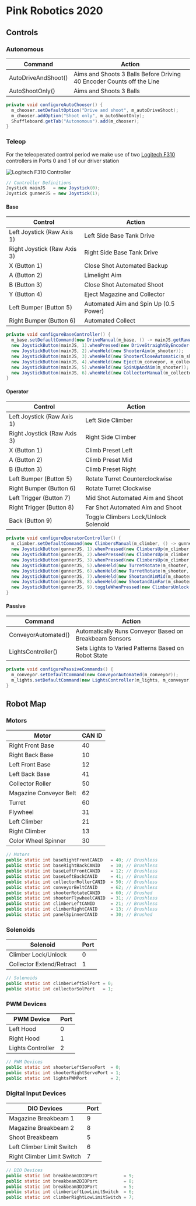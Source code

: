 # Pink Robotics 2020

## Controls

### Autonomous

| Command             | Action                                                       |
| ------------------- | ------------------------------------------------------------ |
| AutoDriveAndShoot() | Aims and Shoots 3 Balls Before Driving 40 Encoder Counts off the Line |
| AutoShootOnly()     | Aims and Shoots 3 Balls                                      |

```java
private void configureAutoChooser() {
  m_chooser.setDefaultOption("Drive and shoot", m_autoDriveShoot);
  m_chooser.addOption("Shoot only", m_autoShootOnly);
  Shuffleboard.getTab("Autonomous").add(m_chooser);
}
```

### Teleop

For the teleoperated control period we make use of two [Logitech F310](https://www.logitechg.com/en-us/products/gamepads/f310-gamepad.html#940-000110 "Logitech Webpage") controllers in Ports 0 and 1 of our driver station

![Logitech F310 Controller](https://www.logitechg.com/content/dam/gaming/en/products/f310/f310-gallery-1.png)

```java
// Controller Definitions  
Joystick mainJS   = new Joystick(0);
Joystick gunnerJS = new Joystick(1);
```



#### Base

| Control                     | Action                                |
| --------------------------- | ------------------------------------- |
| Left Joystick (Raw Axis 1)  | Left Side Base Tank Drive             |
| Right Joystick (Raw Axis 3) | Right Side Base Tank Drive            |
| X (Button 1)                | Close Shot Automated Backup           |
| A (Button 2)                | Limelight Aim                         |
| B (Button 3)                | Close Shot Automated Shoot            |
| Y (Button 4)                | Eject Magazine and Collector          |
| Left Bumper (Button 5)      | Automated Aim and Spin Up (0.5 Power) |
| Right Bumper (Button 6)     | Automated Collect                     |

```java
private void configureBaseController() {
  m_base.setDefaultCommand(new DriveManual(m_base, () -> mainJS.getRawAxis(1), () -> mainJS.getRawAxis(3)));
  new JoystickButton(mainJS, 1).whenPressed(new DriveStraightByEncoder(m_base, 1.5, -0.75));
  new JoystickButton(mainJS, 2).whenHeld(new ShooterAim(m_shooter));
  new JoystickButton(mainJS, 3).whenHeld(new ShooterCloseAutomatic(m_shooter, m_conveyor));
  new JoystickButton(mainJS, 4).whenHeld(new Eject(m_conveyor, m_collector));
  new JoystickButton(mainJS, 5).whenHeld(new SpinUpAndAim(m_shooter));
  new JoystickButton(mainJS, 6).whenHeld(new CollectorManual(m_collector));
}
```

#### Operator

| Control                     | Action                               |
| --------------------------- | ------------------------------------ |
| Left Joystick (Raw Axis 1)  | Left Side Climber                    |
| Right Joystick (Raw Axis 3) | Right Side Climber                   |
| X (Button 1)                | Climb Preset Left                    |
| A (Button 2)                | Climb Preset Mid                     |
| B (Button 3)                | Climb Preset Right                   |
| Left Bumper (Button 5)      | Rotate Turret Counterclockwise       |
| Right Bumper (Button 6)     | Rotate Turret Clockwise              |
| Left Trigger (Button 7)     | Mid Shot Automated Aim and Shoot     |
| Right Trigger (Button 8)    | Far Shot Automated Aim and Shoot     |
| Back (Button 9)             | Toggle Climbers Lock/Unlock Solenoid |

```java
private void configureOperatorController() {
  m_climber.setDefaultCommand(new ClimbersManual(m_climber, () -> gunnerJS.getRawAxis(1), () -> gunnerJS.getRawAxis(3)));
  new JoystickButton(gunnerJS, 1).whenPressed(new ClimbersUp(m_climber, Constants.climbToLeft));
  new JoystickButton(gunnerJS, 2).whenPressed(new ClimbersUp(m_climber, Constants.climbToMid));
  new JoystickButton(gunnerJS, 3).whenPressed(new ClimbersUp(m_climber, Constants.climbToRight));
  new JoystickButton(gunnerJS, 5).whenHeld(new TurretRotate(m_shooter, Constants.turretLeft));
  new JoystickButton(gunnerJS, 6).whenHeld(new TurretRotate(m_shooter, Constants.turretRight));
  new JoystickButton(gunnerJS, 7).whenHeld(new ShootandAimMid(m_shooter, m_conveyor));
  new JoystickButton(gunnerJS, 8).whenHeld(new ShootandAimFar(m_shooter, m_conveyor));
  new JoystickButton(gunnerJS, 9).toggleWhenPressed(new ClimbersUnlock(m_climber));
}
```

#### Passive

| Command             | Action                                                 |
| ------------------- | ------------------------------------------------------ |
| ConveyorAutomated() | Automatically Runs Conveyor Based on Breakbeam Sensors |
| LightsController()  | Sets Lights to Varied Patterns Based on Robot State    |

```java
private void configurePassiveCommands() {
  m_conveyor.setDefaultCommand(new ConveyorAutomated(m_conveyor));
  m_lights.setDefaultCommand(new LightsController(m_lights, m_conveyor));
}
```

## Robot Map

### Motors

| Motor                  | CAN ID |
| ---------------------- | ------ |
| Right Front Base       | 40     |
| Right Back Base        | 10     |
| Left Front Base        | 12     |
| Left Back Base         | 41     |
| Collector Roller       | 50     |
| Magazine Conveyor Belt | 62     |
| Turret                 | 60     |
| Flywheel               | 31     |
| Left Climber           | 21     |
| Right Climber          | 13     |
| Color Wheel Spinner    | 30     |

```java
// Motors
public static int baseRightFrontCANID   = 40; // Brushless
public static int baseRightBackCANID    = 10; // Brushless
public static int baseLeftFrontCANID    = 12; // Brushless
public static int baseLeftBackCANID     = 41; // Brushless
public static int collectorRollerCANID  = 50; // Brushless
public static int conveyorBeltCANID     = 62; // Brushless
public static int shooterRotateCANID    = 60; // Brushed
public static int shooterFlywheelCANID  = 31; // Brushless
public static int climberLeftCANID      = 21; // Brushless
public static int climberRightCANID     = 13; // Brushless
public static int panelSpinnerCANID     = 30; // Brushed
```

### Solenoids

| Solenoid                 | Port |
| ------------------------ | ---- |
| Climber Lock/Unlock      | 0    |
| Collector Extend/Retract | 1    |

```java
// Solenoids
public static int climberLeftSolPort = 0;
public static int collectorSolPort   = 1;
```

### PWM Devices

| PWM Device        | Port |
| ----------------- | ---- |
| Left Hood         | 0    |
| Right Hood        | 1    |
| Lights Controller | 2    |

```java
// PWM Devices
public static int shooterLeftServoPort  = 0;
public static int shooterRightServoPort = 1;
public static int lightsPWMPort         = 2;
```

### Digital Input Devices

| DIO Devices                | Port |
| -------------------------- | ---- |
| Magazine Breakbeam 1       | 9    |
| Magazine Breakbeam 2       | 8    |
| Shoot Breakbeam            | 5    |
| Left Climber Limit Switch  | 6    |
| Right Climber Limit Switch | 7    |

```java
// DIO Devices
public static int breakbeam1DIOPort          = 9;
public static int breakbeam2DIOPort          = 8;
public static int breakbeam3DIOPort          = 5;
public static int climberLeftLowLimitSwitch  = 6;
public static int climberRightLowLimitSwitch = 7;
```
